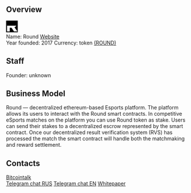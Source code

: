 ## Overview
![Round logo](../projects/logo/round.png)  
Name:  Round 
[Website](http://roundcoin.org/)  
Year founded:  2017
Currency: token [(ROUND)](https://coinmarketcap.com/assets/round/)  
## Staff 
Founder: unknown 

## Business Model
Round — decentralized ethereum-based Esports platform. The platform allows its users to
interact with the Round smart contracts. In competitive eSports matches on the platform you can
use Round token as stake. Users can send their stakes to a decentralized escrow represented by the
smart contract. Once our decentralized result verification system (RVS) has processed the match the
smart contract will handle both the matchmaking and reward settlement.
## Contacts 
[Bitcointalk](https://bitcointalk.org/index.php?topic=1657439.0)   
[Telegram chat RUS]( https://t.me/joinchat/AAAAAAuWPdbT7uyimTvvQg)
[Telegram chat EN]( https://t.me/joinchat/AAAAAA1joA0aUNDDsZwi2w)
[Whitepaper](http://roundcoin.org/storage/white_paper.pdf)   

